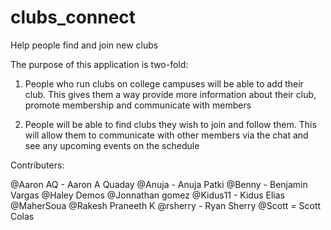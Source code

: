 # clubs_connect
Help people find and join new clubs

The purpose of this application is two-fold:

1. People who run clubs on college campuses will be able to add their club. This gives them a way provide more
information about their club, promote membership and communicate with members

2. People will be able to find clubs they wish to join and follow them. This will allow them to communicate with other members via the
chat and see any upcoming events on the schedule

Contributers:

@Aaron AQ -  Aaron A Quaday
@Anuja - Anuja Patki
@Benny - Benjamin Vargas
@Haley Demos
@Jonnathan gomez
@Kidus11 - Kidus Elias
@MaherSoua
@Rakesh Praneeth K
@rsherry - Ryan Sherry
@Scott = Scott Colas
